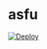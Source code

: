 # asfu
[![Deploy](https://www.herokucdn.com/deploy/button.png)](https://dashboard.heroku.com/new?template=https://github.com/fjusyh/repo)

